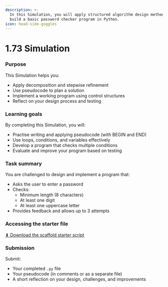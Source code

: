 ```yaml
---
description: >-
  In this Simulation, you will apply structured algorithm design methods to
  build a basic password checker program in Python.
icon: head-side-goggles
---
```


# 1.73 Simulation

### Purpose

This Simulation helps you:

* Apply decomposition and stepwise refinement
* Use pseudocode to plan a solution
* Implement a working program using control structures
* Reflect on your design process and testing

### Learning goals

By completing this Simulation, you will:

* Practise writing and applying pseudocode (with BEGIN and END)
* Use loops, conditions, and variables effectively
* Develop a program that checks multiple conditions
* Evaluate and improve your program based on testing

### Task summary

You are challenged to design and implement a program that:

* Asks the user to enter a password
* Checks:
  * Minimum length (8 characters)
  * At least one digit
  * At least one uppercase letter
* Provides feedback and allows up to 3 attempts

### Accessing the starter file

[⬇ Download the scaffold starter script](https://github.com/Emanuel-School/170-algorithm-design-methods/tree/main/173-simulation)

### Submission

Submit:

* Your completed `.py` file
* Your pseudocode (in comments or as a separate file)
* A short reflection on your design, challenges, and improvements
